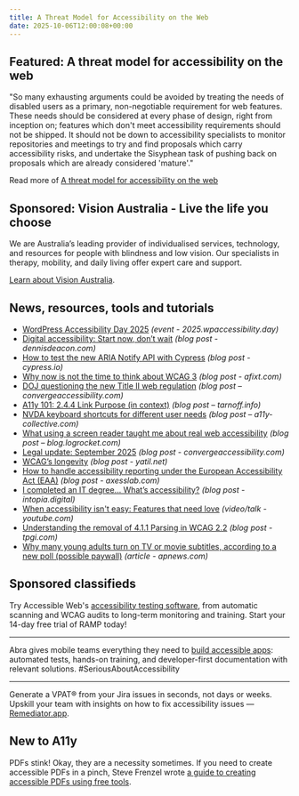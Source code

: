 ```yaml
---
title: A Threat Model for Accessibility on the Web
date: 2025-10-06T12:00:08+00:00
---
```


## Featured: A threat model for accessibility on the web

"So many exhausting arguments could be avoided by treating the needs of disabled users as a primary, non-negotiable requirement for web features. These needs should be considered at every phase of design, right from inception on; features which don't meet accessibility requirements should not be shipped. It should not be down to accessibility specialists to monitor repositories and meetings to try and find proposals which carry accessibility risks, and undertake the Sisyphean task of pushing back on proposals which are already considered 'mature'."

Read more of [A threat model for accessibility on the web](https://alice.boxhall.au/articles/a-threat-model-for-accessibility-on-the-web/)

## Sponsored: Vision Australia - Live the life you choose

We are Australia’s leading provider of individualised services, technology, and resources for people with blindness and low vision. Our specialists in therapy, mobility, and daily living offer expert care and support.

[Learn about Vision Australia](https://visionaustralia.org).

## News, resources, tools and tutorials

- [WordPress Accessibility Day 2025](https://2025.wpaccessibility.day/) *(event - 2025.wpaccessibility.day)*
- [Digital accessibility: Start now, don’t wait](https://www.dennisdeacon.com/web/accessibility/digital-accessibility-start-now-dont-wait/) *(blog post - dennisdeacon.com)*
- [How to test the new ARIA Notify API with Cypress](https://www.cypress.io/blog/how-to-test-the-new-a-notify-api-with-cypress) *(blog post - cypress.io)*
- [Why now is not the time to think about WCAG 3](https://afixt.com/why-now-is-not-the-time-to-think-about-wcag-3/) *(blog post - afixt.com)*
- [DOJ questioning the new Title II web regulation](https://convergeaccessibility.com/2025/09/23/doj_questioning_the_new_title_ii_web_regulation/) *(blog post – convergeaccessibility.com)*
- [A11y 101: 2.4.4 Link Purpose (in context)](https://tarnoff.info/2025/09/22/a11y-101-2-4-4-link-purpose-in-context/) *(blog post – tarnoff.info)*
- [NVDA keyboard shortcuts for different user needs](https://www.a11y-collective.com/blog/nvda-keyboard-shortcuts/) *(blog post – a11y-collective.com)*
- [What using a screen reader taught me about real web accessibility](https://blog.logrocket.com/what-using-a-screen-reader-taught-me/) *(blog post – blog.logrocket.com)*
- [Legal update: September 2025](https://convergeaccessibility.com/2025/09/29/legal-update-september-2025/) *(blog post - convergeaccessibility.com)*
- [WCAG’s longevity](https://yatil.net/blog/wcags-longevity) *(blog post - yatil.net)*
- [How to handle accessibility reporting under the European Accessibility Act (EAA)](https://axesslab.com/eaa-reporting/) *(blog post - axesslab.com)*
- [I completed an IT degree… What’s accessibility?](https://intopia.digital/articles/i-completed-an-it-degree-whats-accessibility/) *(blog post - intopia.digital)*
- [When accessibility isn't easy: Features that need love](https://www.youtube.com/watch?v=wNC4NodF6ac) *(video/talk - youtube.com)*
- [Understanding the removal of 4.1.1 Parsing in WCAG 2.2](https://www.tpgi.com/understanding-the-removal-of-4-1-1-parsing-in-wcag-2-2/) *(blog post - tpgi.com)*
- [Why many young adults turn on TV or movie subtitles, according to a new poll (possible paywall)](https://apnews.com/article/subtitles-closed-captioning-movies-tv-streaming-multitasking-f1a77fced80c1d167c316bb174b67a34) *(article - apnews.com)*

## Sponsored classifieds

Try Accessible Web's [accessibility testing software](https://accessibleweb.com/pricing/?utm_source=a11y_weekly&utm_medium=ad&utm_campaign=a11y_top_ad), from automatic scanning and WCAG audits to long-term monitoring and training. Start your 14-day free trial of RAMP today!

---

Abra gives mobile teams everything they need to [build accessible apps](http://abra.id/a11yproducts): automated tests, hands-on training, and developer-first documentation with relevant solutions. #SeriousAboutAccessibility

---

Generate a VPAT® from your Jira issues in seconds, not days or weeks. Upskill your team with insights on how to fix accessibility issues — [Remediator.app](https://remediator.app/).

## New to A11y

PDFs stink! Okay, they are a necessity sometimes. If you need to create accessible PDFs in a pinch, Steve Frenzel wrote [a guide to creating accessible PDFs using free tools](https://piccalil.li/blog/a-guide-to-creating-accessible-pdfs-using-free-tools/).
